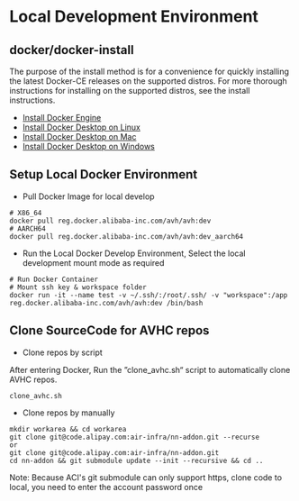 # Local Development Environment

## docker/docker-install

The purpose of the install method is for a convenience for quickly installing the latest Docker-CE releases on the supported distros. For more thorough instructions for installing on the supported distros, see the install instructions.
- [Install Docker Engine](https://docs.docker.com/engine/install/)
- [Install Docker Desktop on Linux](https://docs.docker.com/desktop/install/linux-install/)
- [Install Docker Desktop on Mac](https://docs.docker.com/desktop/install/mac-install/)
- [Install Docker Desktop on Windows](https://docs.docker.com/desktop/install/windows-install/)

## Setup Local Docker Environment

- Pull Docker Image for local develop

```
# X86_64
docker pull reg.docker.alibaba-inc.com/avh/avh:dev
# AARCH64
docker pull reg.docker.alibaba-inc.com/avh/avh:dev_aarch64
```
- Run the Local Docker Develop Environment, Select the local development mount mode as required

```
# Run Docker Container
# Mount ssh key & workspace folder
docker run -it --name test -v ~/.ssh/:/root/.ssh/ -v "workspace":/app reg.docker.alibaba-inc.com/avh/avh:dev /bin/bash
```

## Clone SourceCode for AVHC repos

- Clone repos by script

After entering Docker, Run the ”clone_avhc.sh“ script to automatically clone AVHC repos.

```
clone_avhc.sh
```

- Clone repos by manually

```
mkdir workarea && cd workarea
git clone git@code.alipay.com:air-infra/nn-addon.git --recurse
or
git clone git@code.alipay.com:air-infra/nn-addon.git
cd nn-addon && git submodule update --init --recursive && cd ..
```

Note: Because ACI's git submodule can only support https, clone code to local, you need to enter the account password once